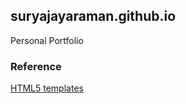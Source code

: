 ## suryajayaraman.github.io
Personal Portfolio

### Reference
[HTML5 templates](https://html5up.net/)

